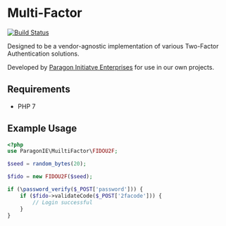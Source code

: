 # Multi-Factor

[![Build Status](https://travis-ci.org/paragonie/multi_factor.svg?branch=master)](https://travis-ci.org/paragonie/multi_factor)

Designed to be a vendor-agnostic implementation of various Two-Factor 
Authentication solutions.

Developed by [Paragon Initiatve Enterprises](https://paragonie.com) for use
in our own projects.

## Requirements

* PHP 7

## Example Usage

```php
<?php
use ParagonIE\MuiltiFactor\FIDOU2F;

$seed = random_bytes(20);

$fido = new FIDOU2F($seed);

if (\password_verify($_POST['password'])) {
    if ($fido->validateCode($_POST['2facode'])) {
        // Login successful    
    }
}
```
